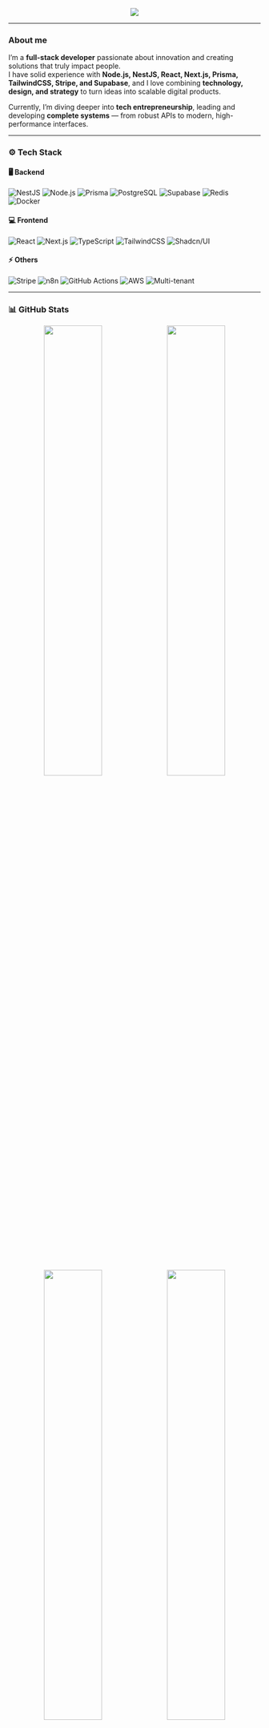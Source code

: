 <!-- Banner / Header -->
<p align="center">
  <img src="https://capsule-render.vercel.app/api?type=waving&height=180&color=0:04245f,100:00bfa6&text=Gabriel%20Cunha%20🚀&fontColor=ffffff&fontAlignY=35&desc=Full-stack%20Developer%20|%20Tech%20Entrepreneur&descAlignY=55&animation=twinkling" />
</p>

---

### About me  
I’m a **full-stack developer** passionate about innovation and creating solutions that truly impact people.  
I have solid experience with **Node.js, NestJS, React, Next.js, Prisma, TailwindCSS, Stripe, and Supabase**, and I love combining **technology, design, and strategy** to turn ideas into scalable digital products.

Currently, I’m diving deeper into **tech entrepreneurship**, leading and developing **complete systems** — from robust APIs to modern, high-performance interfaces.

---

### ⚙️ Tech Stack  

#### 🖥️ Backend  
![NestJS](https://img.shields.io/badge/NestJS-E0234E?style=for-the-badge&logo=nestjs&logoColor=white)
![Node.js](https://img.shields.io/badge/Node.js-43853D?style=for-the-badge&logo=node.js&logoColor=white)
![Prisma](https://img.shields.io/badge/Prisma-2D3748?style=for-the-badge&logo=prisma&logoColor=white)
![PostgreSQL](https://img.shields.io/badge/PostgreSQL-336791?style=for-the-badge&logo=postgresql&logoColor=white)
![Supabase](https://img.shields.io/badge/Supabase-181818?style=for-the-badge&logo=supabase&logoColor=3ECF8E)
![Redis](https://img.shields.io/badge/Redis-DC382D?style=for-the-badge&logo=redis&logoColor=white)
![Docker](https://img.shields.io/badge/Docker-2496ED?style=for-the-badge&logo=docker&logoColor=white)

#### 💻 Frontend  
![React](https://img.shields.io/badge/React-20232A?style=for-the-badge&logo=react&logoColor=61DAFB)
![Next.js](https://img.shields.io/badge/Next.js-000000?style=for-the-badge&logo=next.js&logoColor=white)
![TypeScript](https://img.shields.io/badge/TypeScript-3178C6?style=for-the-badge&logo=typescript&logoColor=white)
![TailwindCSS](https://img.shields.io/badge/TailwindCSS-38BDF8?style=for-the-badge&logo=tailwind-css&logoColor=white)
![Shadcn/UI](https://img.shields.io/badge/Shadcn/UI-181818?style=for-the-badge&logo=radix-ui&logoColor=white)

#### ⚡ Others  
![Stripe](https://img.shields.io/badge/Stripe-635BFF?style=for-the-badge&logo=stripe&logoColor=white)
![n8n](https://img.shields.io/badge/n8n-EA4C89?style=for-the-badge&logo=n8n&logoColor=white)
![GitHub Actions](https://img.shields.io/badge/GitHub%20Actions-2088FF?style=for-the-badge&logo=github-actions&logoColor=white)
![AWS](https://img.shields.io/badge/AWS-232F3E?style=for-the-badge&logo=amazon-aws&logoColor=FF9900)
![Multi-tenant](https://img.shields.io/badge/Multi--tenant-1E1E1E?style=for-the-badge&logo=google-cloud&logoColor=white)

---

### 📊 GitHub Stats  

<p align="center">
  <img width="48%" src="https://github-readme-stats.vercel.app/api?username=lapllacce&show_icons=true&theme=radical&hide_border=true" />
  <img width="48%" src="https://github-readme-streak-stats.herokuapp.com/?user=lapllacce&theme=radical&hide_border=true" />
</p>

<p align="center">
  <img width="48%" src="https://github-readme-stats.vercel.app/api/top-langs/?username=lapllacce&layout=compact&theme=radical&hide_border=true" />
  <img width="48%" src="https://github-profile-trophy.vercel.app/?username=lapllacce&theme=radical&no-frame=true&no-bg=true&row=1&column=6" />
</p>

---

### 🌍 Connect with me  
<p align="center">
  <a href="https://www.linkedin.com/in/gabriel-cunha-33aa44203/"><img src="https://img.shields.io/badge/LinkedIn-0077B5?style=for-the-badge&logo=linkedin&logoColor=white"/></a>
  <a href="https://github.com/lapllacce"><img src="https://img.shields.io/badge/GitHub-181717?style=for-the-badge&logo=github&logoColor=white"/></a>
  <a href="mailto:gabrielcunhadev369@gmail.com"><img src="https://img.shields.io/badge/Email-D14836?style=for-the-badge&logo=gmail&logoColor=white"/></a>
</p>

---

<p align="center">
  <i>“Technology with purpose: to create, simplify, and connect people.” 💡</i>
</p>

<p align="center">
  <img src="https://capsule-render.vercel.app/api?type=waving&height=100&section=footer&color=0:00bfa6,100:04245f" />
</p>
